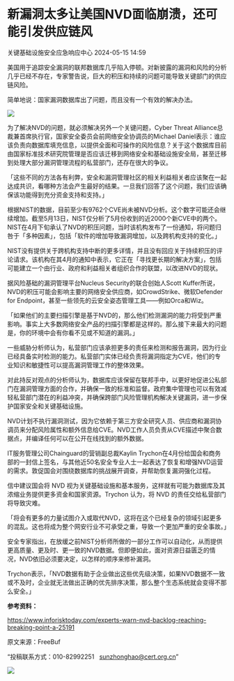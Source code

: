 #  新漏洞太多让美国NVD面临崩溃，还可能引发供应链风   
 关键基础设施安全应急响应中心   2024-05-15 14:59  
  
美国用于追踪安全漏洞的联邦数据库几乎陷入停顿。对新披露的漏洞和风险的分析几乎已经不存在，专家警告说，巨大的积压和持续的问题可能导致关键部门的供应链风险。  
  
简单地说：国家漏洞数据库出了问题，而且没有一个有效的解决办法。  
  
![](https://mmbiz.qpic.cn/sz_mmbiz_jpg/iaz5iaQYxGogvQcFs5Izj4VegjeicR2KgO0WNDejia0N32bOARFN5iaxpJf6Hu0RnC1ia4TNBUSVBbeibglTUvUpcYOxw/640?wx_fmt=jpeg&from=appmsg "")  
  
为了解决NVD的问题，就必须解决另外一个关键问题，Cyber Threat Alliance总裁兼首席执行官，国家安全委员会前网络安全协调员的Michael Daniel表示：谁应该负责向数据库填充信息，以提供全面和可操作的风险信息？关于这个数据库目前由国家标准技术研究院管理是否应该迁移到网络安全和基础设施安全局，甚至迁移到处理大部分漏洞管理流程的私营部门，还存在很大的争议。  
  
「这些不同的方法各有利弊，安全和漏洞管理社区的相关利益相关者应该聚在一起达成共识，看哪种方法会产生最好的结果。一旦我们回答了这个问题，我们应该确保该功能得到充分资金支持和支持。」  
  
根据NIST的数据，目前至少有9762个CVE尚未被NVD分析。这个数字可能还会继续增加。截至5月13日，NIST仅分析了5月份收到的近2000个新CVE中的两个。NIST在4月下旬承认了NVD的积压问题，当时该机构发布了一份通知，将问题归咎于「多种因素」，包括「软件的增加导致漏洞增加，以及跨机构支持的变化。」  
  
NIST没有提供关于跨机构支持中断的更多详情，并且没有回应关于持续积压的评论请求。该机构在其4月的通知中表示，它正在「寻找更长期的解决方案」，包括可能建立一个由行业、政府和利益相关者组织合作的联盟，以改进NVD的现状。  
  
据风险基础的漏洞管理平台Nucleus Security的联合创始人Scott Kuffer所说，NVD的积压可能会影响主要的网络安全供应商，如CrowdStrike、微软Defender for Endpoint，甚至一些领先的云安全姿态管理工具——例如Orca和Wiz。  
  
「如果他们的主要扫描引擎是基于NVD的，那么他们检测漏洞的能力将受到严重影响。事实上大多数网络安全产品的扫描引擎都是这样的。那么接下来最大的问题是，你的环境中会有你看不见或不知道的漏洞。」  
  
一些威胁分析师认为，私营部门应该承担更多的责任来检测和报告漏洞，因为行业已经具备实时检测的能力。私营部门实体已经负责将漏洞指定为CVE，他们的专业知识和敏捷性可以提高漏洞管理工作的整体效果。  
  
对此持反对观点的分析师认为，数据库应该保留在联邦手中，以更好地促进公私部门在漏洞管理方面的合作，并确保一致的标准和监督。政府集中管理也可以有效减轻私营部门潜在的利益冲突，并确保跨部门风险管理机构解决关键漏洞，进一步保护国家安全和关键基础设施。  
  
NVD计划不执行漏洞测试，因为它依赖于第三方安全研究人员、供应商和漏洞协调员来分配风险属性和额外信息给CVE。NVD工作人员负责从CVE描述中聚合数据点，并编译任何可以在公开在线找到的额外数据。  
  
IT服务管理公司Chainguard的营销副总裁Kaylin Trychon在4月份给国会和商务部的一封信上签名，与其他近50名安全专业人士一起表达了恢复和增强NVD运营的需求。敦促国会对围绕数据库的挑战展开调查，并帮助恢复漏洞强化过程。  
  
信中建议国会将 NVD 视为关键基础设施和基本服务，这样就有可能为数据库及其浓缩业务提供更多资金和国家资源。Trychon 认为，将 NVD 的责任交给私营部门将导致灾难。  
  
「将会有更多的力量试图介入或取代NVD，这将在这个已经复杂的领域引起更多的混乱。这也将成为整个网安行业不可承受之重，导致一个更加严重的安全事故。」  
  
安全专家指出，在放缓之前NIST分析师所做的一部分工作可以自动化，从而提供更高质量、更及时、更一致的NVD数据。但即便如此，面对资源日益匮乏的情况，NVD依旧必须要决定，以怎样的顺序来修补漏洞。  
  
Trychon表示，「NVD数据有助于企业做出这些优先级决策，如果NVD数据不一致或不及时，企业就无法做出正确的优先排序决策，那么整个生态系统就会变得不那么安全。」  
  
**参考资料：**  
  
https://www.inforisktoday.com/experts-warn-nvd-backlog-reaching-breaking-point-a-25191  
  
  
  
原文来源：FreeBuf  
  
“投稿联系方式：010-82992251   sunzhonghao@cert.org.cn”  
  
![](https://mmbiz.qpic.cn/sz_mmbiz_jpg/iaz5iaQYxGogvC8qicuLNlkT5ibJnwu1leQiabRVqFk4Sb3q1fqrDhicLBNAqVY4REuTetY1zBYuUdic0nVhZR4FHpAfg/640?wx_fmt=other&wxfrom=5&wx_lazy=1&wx_co=1&tp=webp "")  
  
